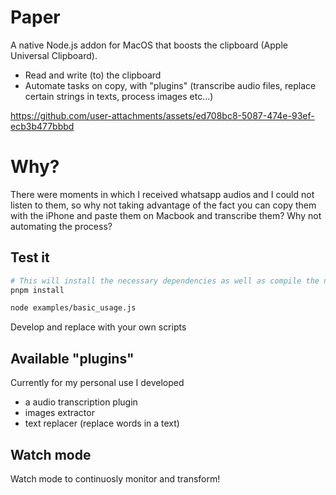 # Paper

A native Node.js addon for MacOS that boosts the clipboard (Apple Universal Clipboard).

- Read and write (to) the clipboard
- Automate tasks on copy, with "plugins" (transcribe audio files, replace certain strings in texts, process images etc...)

  

https://github.com/user-attachments/assets/ed708bc8-5087-474e-93ef-ecb3b477bbbd


# Why?
There were moments in which I received whatsapp audios and I could not listen to them, so why not taking advantage of the fact you can copy them with the iPhone and paste them on Macbook and transcribe them? 
Why not automating the process?

## Test it


```bash
# This will install the necessary dependencies as well as compile the native part
pnpm install
```

```bash
node examples/basic_usage.js 
```

Develop and replace with your own scripts

## Available "plugins"

Currently for my personal use I developed 
- a audio transcription plugin
- images extractor
- text replacer (replace words in a text)

## Watch mode

Watch mode to continuosly monitor and transform!
